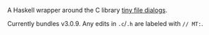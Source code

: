 A Haskell wrapper around the C library
[tiny file dialogs](https://sourceforge.net/projects/tinyfiledialogs/).

Currently bundles v3.0.9. Any edits in `.c`/`.h` are labeled with `// MT:`.

